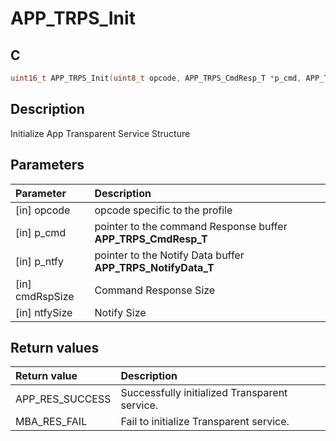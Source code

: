 # APP_TRPS_Init

## C

```c
uint16_t APP_TRPS_Init(uint8_t opcode, APP_TRPS_CmdResp_T *p_cmd, APP_TRPS_NotifyData_T *p_ntfy,uint8_t cmdRspSize,uint8_t ntfySize);
```

## Description

Initialize App Transparent Service Structure

## Parameters

|Parameter|Description|
|:---|:---|
|\[in\] opcode|opcode specific to the profile|
|\[in\] p_cmd|pointer to the command Response buffer **APP_TRPS_CmdResp_T**|
|\[in\] p_ntfy|pointer to the Notify Data buffer **APP_TRPS_NotifyData_T**|
|\[in\] cmdRspSize|Command Response Size|
|\[in\] ntfySize|Notify Size|

## Return values

|Return value|Description|
|:---|:---|
APP_RES_SUCCESS|Successfully initialized Transparent service.|
MBA_RES_FAIL|Fail to initialize Transparent service.|
